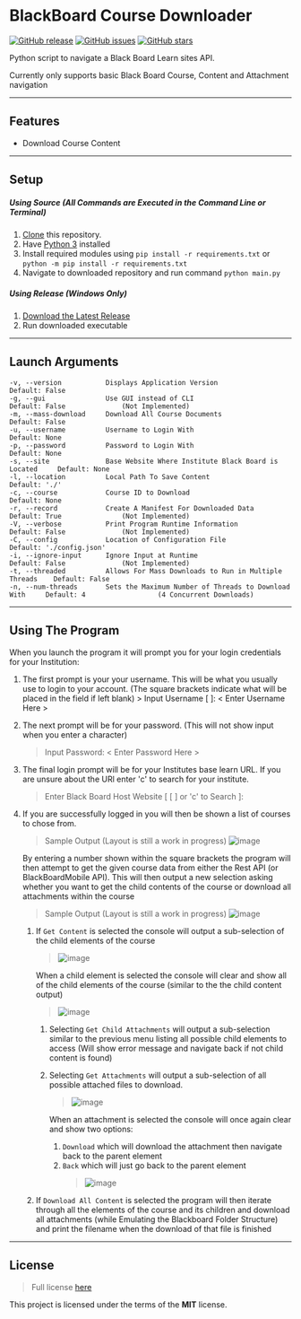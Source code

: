 # BlackBoard Course Downloader

[![GitHub release](https://img.shields.io/github/release/TimEnglart/BlackBoard-Course-Downloader.svg?label=Latest%20Release)](https://github.com/TimEnglart/BlackBoard-Course-Downloader/releases)
[![GitHub issues](https://img.shields.io/github/issues/TimEnglart/BlackBoard-Course-Downloader.svg?label=Issues)](https://github.com/TimEnglart/BlackBoard-Course-Downloader/issues)
[![GitHub stars](https://img.shields.io/github/stars/TimEnglart/BlackBoard-Course-Downloader.svg?color=Gold&label=Stars)](https://github.com/TimEnglart/BlackBoard-Course-Downloader/stargazers)

Python script to navigate a Black Board Learn sites API.

Currently only supports basic Black Board Course, Content and Attachment navigation

---

## Features

- Download Course Content

---

## Setup

##### Using Source (All Commands are Executed in the Command Line or Terminal)

1. [Clone](https://github.com/TimEnglart/BlackBoard-Course-Downloader.git) this repository.
2. Have [Python 3](https://www.python.org/downloads/) installed
3. Install required modules using `pip install -r requirements.txt` or `python -m pip install -r requirements.txt`
4. Navigate to downloaded repository and run command `python main.py`

##### Using Release (Windows Only)

1. [Download the Latest Release](https://github.com/TimEnglart/BlackBoard-Course-Downloader/releases)
2. Run downloaded executable

---

## Launch Arguments

```
-v, --version           Displays Application Version                            Default: False
-g, --gui               Use GUI instead of CLI                                  Default: False              (Not Implemented)
-m, --mass-download     Download All Course Documents                           Default: False
-u, --username          Username to Login With                                  Default: None
-p, --password          Password to Login With                                  Default: None
-s, --site              Base Website Where Institute Black Board is Located     Default: None
-l, --location          Local Path To Save Content                              Default: './'
-c, --course            Course ID to Download                                   Default: None
-r, --record            Create A Manifest For Downloaded Data                   Default: True               (Not Implemented)
-V, --verbose           Print Program Runtime Information                       Default: False              (Not Implemented)
-C, --config            Location of Configuration File                          Default: './config.json'
-i, --ignore-input      Ignore Input at Runtime                                 Default: False              (Not Implemented)
-t, --threaded          Allows For Mass Downloads to Run in Multiple Threads    Default: False
-n, --num-threads       Sets the Maximum Number of Threads to Download With     Default: 4                  (4 Concurrent Downloads)
```

---

## Using The Program

When you launch the program it will prompt you for your login credentials for your Institution:

1. The first prompt is your your username. This will be what you usually use to login to your account.
   (The square brackets indicate what will be placed in the field if left blank) > Input Username [ ]: < Enter Username Here >
2. The next prompt will be for your password. (This will not show input when you enter a character)
   > Input Password: < Enter Password Here >
3. The final login prompt will be for your Institutes base learn URL. If you are unsure about the URl enter 'c' to search
   for your institute.  
    > Enter Black Board Host Website [ [ ] or 'c' to Search ]:
4. If you are successfully logged in you will then be shown a list of courses to chose from.

   > Sample Output (Layout is still a work in progress) ![image](https://user-images.githubusercontent.com/41773768/59965568-3ffed400-9553-11e9-83f1-6e307861744d.png)

   By entering a number shown within the square brackets the program will then attempt to get the given course data
   from either the Rest API (or BlackBoardMobile API). This will then output a new selection asking whether you want
   to get the child contents of the course or download all attachments within the course

   > Sample Output (Layout is still a work in progress) ![image](https://user-images.githubusercontent.com/41773768/59965641-493c7080-9554-11e9-8169-0a73bf2a2a19.png)

   1. If `Get Content` is selected the console will output a sub-selection of the child elements of the course

      > ![image](https://user-images.githubusercontent.com/41773768/59965729-4e4def80-9555-11e9-8632-c0bc45763884.png)

      When a child element is selected the console will clear and show all of the child elements of the course (similar
      to the the child content output)

      > ![image](https://user-images.githubusercontent.com/41773768/59965758-bc92b200-9555-11e9-8654-14dd7fdfd0eb.png)

      1. Selecting `Get Child Attachments` will output a sub-selection similar to the previous menu
         listing all possible child elements to access (Will show error message and navigate back if not child content is
         found)
      2. Selecting `Get Attachments` will output a sub-selection of all possible attached files to download.

         > ![image](https://user-images.githubusercontent.com/41773768/59965821-683c0200-9556-11e9-8cee-afa21970353f.png)

         When an attachment is selected the console will once again clear and show two options:

         1. `Download` which will download the attachment then navigate back to the parent element
         2. `Back` which will just go back to the parent element
            > ![image](https://user-images.githubusercontent.com/41773768/59965858-ce288980-9556-11e9-8add-7f96e0d09ae8.png)

   2. If `Download All Content` is selected the program will then iterate through all the elements of the course and
      its children and download all attachments (while Emulating the Blackboard Folder Structure) and print the filename
      when the download of that file is finished

---

## License

> Full license [here](https://github.com/TimEnglart/BlackBoard-Course-Downloader/blob/master/LICENSE)

This project is licensed under the terms of the **MIT** license.
